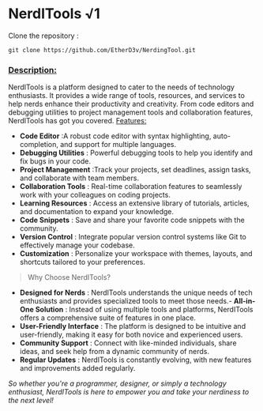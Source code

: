 # NerdITools √1

Clone the repository : 
```
git clone https://github.com/EtherD3v/NerdingTool.git
```
<h3><u>Description:</u></h3>
NerdITools is a platform designed to cater to the needs of technology enthusiasts. It provides a wide range of tools, resources, and services to help nerds enhance their productivity and creativity. From code editors and debugging utilities to project management tools and collaboration features, NerdITools has got you covered.
<u>Features:</u>

- __Code Editor__ :A robust code editor with syntax highlighting, auto-completion, and support for multiple languages.
- __Debugging Utilities__ : Powerful debugging tools to help you identify and fix bugs in your code.
- __Project Management__ :Track your projects, set deadlines, assign tasks, and collaborate with team members.
- __Collaboration Tools__ : Real-time collaboration features to seamlessly work with your colleagues on coding projects.
- __Learning Resources__ : Access an extensive library of tutorials, articles, and documentation to expand your knowledge.
- __Code Snippets__ : Save and share your favorite code snippets with the community.
- __Version Control__ : Integrate popular version control systems like Git to effectively manage your codebase.
- __Customization__ : Personalize your workspace with themes, layouts, and shortcuts tailored to your preferences.

> Why Choose NerdITools?

- __Designed for Nerds__ : NerdITools understands the unique needs of tech enthusiasts and provides specialized tools to meet those needs.- __All-in-One Solution__ : Instead of using multiple tools and platforms, NerdITools offers a comprehensive suite of features in one place.
- __User-Friendly Interface__ : The platform is designed to be intuitive and user-friendly, making it easy for both novice and experienced users.
- __Community Support__ : Connect with like-minded individuals, share ideas, and seek help from a dynamic community of nerds.
- __Regular Updates__ : NerdITools is constantly evolving, with new features and improvements added regularly.

*So whether you're a programmer, designer, or simply a technology enthusiast, NerdITools is here to empower you and take your nerdiness to the next level!*
